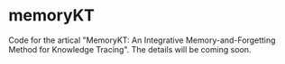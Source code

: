 # memoryKT
Code for the artical "MemoryKT: An Integrative Memory-and-Forgetting Method for Knowledge Tracing".
The details will be coming soon.
